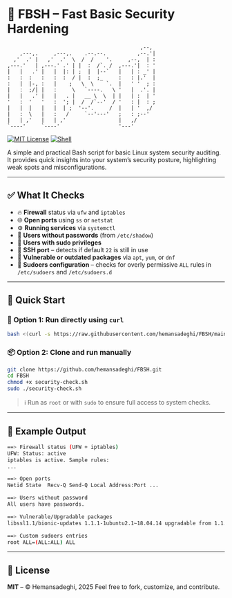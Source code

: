 # 🔐 FBSH – Fast Basic Security Hardening

```
                                           ,--, 
    ,---,.     ,---,.    .--.--.          ,--.'| 
  ,'  .' |   ,'  .'  \  /  /    '.     ,--,  | : 
,---.'   | ,---.' .' | |  :  /`. /  ,---.'|  : ' 
|   |   .' |   |  |: | ;  |  |--`   |   | : _' | 
:   :  :   :   :  :  / |  :  ;_     :   : |.'  | 
:   |  |-, :   |    ;   \  \    `.  |   ' '  ; : 
|   :  ;/| |   :     \   `----.   \ '   |  .'. | 
|   |   .' |   |   . |   __ \  \  | |   | :  | ' 
'   :  '   '   :  '; |  /  /`--'  / '   : |  : ; 
|   |  |   |   |  | ;  '--'.     /  |   | '  ,/  
|   :  \   |   :   /     `--'---'   ;   : ;--'   
|   | ,'   |   | ,'                 |   ,/       
`----'     `----'                   '---'        
```

[![MIT License](https://img.shields.io/badge/license-MIT-green.svg)](LICENSE)
[![Shell](https://img.shields.io/badge/language-Bash-blue.svg)](https://www.gnu.org/software/bash/)

A simple and practical Bash script for basic Linux system security auditing.
It provides quick insights into your system’s security posture, highlighting weak spots and misconfigurations.

---

## ✅ What It Checks

* 🔥 **Firewall** status via `ufw` and `iptables`
* 🌐 **Open ports** using `ss` or `netstat`
* ⚙️ **Running services** via `systemctl`
* 🔐 **Users without passwords** (from `/etc/shadow`)
* 👑 **Users with sudo privileges**
* 🚪 **SSH port** – detects if default `22` is still in use
* 📆 **Vulnerable or outdated packages** via `apt`, `yum`, or `dnf`
* 📜 **Sudoers configuration** – checks for overly permissive `ALL` rules in `/etc/sudoers` and `/etc/sudoers.d`

---

## 🚀 Quick Start

### 🧰 Option 1: Run directly using `curl`

```bash
bash <(curl -s https://raw.githubusercontent.com/hemansadeghi/FBSH/main/security-check.sh)
```

### 📦 Option 2: Clone and run manually

```bash
git clone https://github.com/hemansadeghi/FBSH.git
cd FBSH
chmod +x security-check.sh
sudo ./security-check.sh
```

> ℹ️ Run as `root` or with `sudo` to ensure full access to system checks.

---

## 🧪 Example Output

```bash
==> Firewall status (UFW + iptables)
UFW: Status: active
iptables is active. Sample rules:
...

==> Open ports
Netid State  Recv-Q Send-Q Local Address:Port ...

==> Users without password
All users have passwords.

==> Vulnerable/Upgradable packages
libssl1.1/bionic-updates 1.1.1-1ubuntu2.1~18.04.14 upgradable from 1.1.1-1ubuntu2.1~18.04.13

==> Custom sudoers entries
root ALL=(ALL:ALL) ALL
```

---

## 📄 License

**MIT** – © Hemansadeghi, 2025
Feel free to fork, customize, and contribute.
